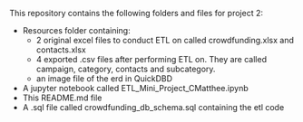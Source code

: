 This repository contains the following folders and files for project 2:
- Resources folder containing:
  - 2 original excel files to conduct ETL on called crowdfunding.xlsx and contacts.xlsx
  - 4 exported .csv files after performing ETL on. They are called campaign, category, contacts and subcategory.
  - an image file of the erd in QuickDBD
- A jupyter notebook called ETL_Mini_Project_CMatthee.ipynb
- This README.md file
- A .sql file called crowdfunding_db_schema.sql containing the etl code
